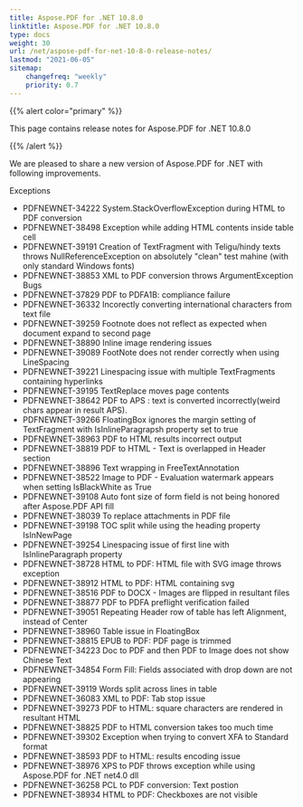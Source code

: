 ```yaml
---
title: Aspose.PDF for .NET 10.8.0
linktitle: Aspose.PDF for .NET 10.8.0
type: docs
weight: 30
url: /net/aspose-pdf-for-net-10-8-0-release-notes/
lastmod: "2021-06-05"
sitemap:
    changefreq: "weekly"
    priority: 0.7
---
```


{{% alert color="primary" %}}

This page contains release notes for Aspose.PDF for .NET 10.8.0

{{% /alert %}}

We are pleased to share a new version of Aspose.PDF for .NET with following improvements.

Exceptions

- PDFNEWNET-34222 System.StackOverflowException during HTML to PDF conversion
- PDFNEWNET-38498 Exception while adding HTML contents inside table cell
- PDFNEWNET-39191 Creation of TextFragment with Teligu/hindy texts throws NullReferenceException on absolutely "clean" test mahine (with only standard Windows fonts)
- PDFNEWNET-38853 XML to PDF conversion throws ArgumentException
  Bugs
- PDFNEWNET-37829 PDF to PDFA1B: compliance failure
- PDFNEWNET-36332 Incorectly converting international characters from text file
- PDFNEWNET-39259 Footnote does not reflect as expected when document expand to second page
- PDFNEWNET-38890 Inline image rendering issues
- PDFNEWNET-39089 FootNote does not render correctly when using LineSpacing
- PDFNEWNET-39221 Linespacing issue with multiple TextFragments containing hyperlinks
- PDFNEWNET-39195 TextReplace moves page contents
- PDFNEWNET-38642 PDF to APS : text is converted incorrectly(weird chars appear in result APS).
- PDFNEWNET-39266 FloatingBox ignores the margin setting of TextFragment with IsInlineParagrapsh property set to true
- PDFNEWNET-38963 PDF to HTML results incorrect output
- PDFNEWNET-38819 PDF to HTML - Text is overlapped in Header section
- PDFNEWNET-38896 Text wrapping in FreeTextAnnotation
- PDFNEWNET-38522 Image to PDF - Evaluation watermark appears when setting IsBlackWhite as True
- PDFNEWNET-39108 Auto font size of form field is not being honored after Aspose.PDF API fill
- PDFNEWNET-38039 To replace attachments in PDF file
- PDFNEWNET-39198 TOC split while using the heading property IsInNewPage
- PDFNEWNET-39254 Linespacing issue of first line with IsInlineParagraph property
- PDFNEWNET-38728 HTML to PDF: HTML file with SVG image throws exception
- PDFNEWNET-38912 HTML to PDF: HTML containing svg
- PDFNEWNET-38516 PDF to DOCX - Images are flipped in resultant files
- PDFNEWNET-38877 PDF to PDFA preflight verification failed
- PDFNEWNET-39051 Repeating Header row of table has left Alignment, instead of Center
- PDFNEWNET-38960 Table issue in FloatingBox
- PDFNEWNET-38815 EPUB to PDF: PDF page is trimmed
- PDFNEWNET-34223 Doc to PDF and then PDF to Image does not show Chinese Text
- PDFNEWNET-34854 Form Fill: Fields associated with drop down are not appearing
- PDFNEWNET-39119 Words split across lines in table
- PDFNEWNET-36083 XML to PDF: Tab stop issue
- PDFNEWNET-39273 PDF to HTML: square characters are rendered in resultant HTML
- PDFNEWNET-38825 PDF to HTML conversion takes too much time
- PDFNEWNET-39302 Exception when trying to convert XFA to Standard format
- PDFNEWNET-38593 PDF to HTML: results encoding issue
- PDFNEWNET-38976 XPS to PDF throws exception while using Aspose.PDF for .NET net4.0 dll
- PDFNEWNET-36258 PCL to PDF conversion: Text postion
- PDFNEWNET-38934 HTML to PDF: Checkboxes are not visible
